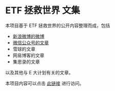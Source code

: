 # ETF 拯救世界 文集

本项目基于 ETF 拯救世界的公开内容整理而成，包括

- [新浪微博的微博](https://mafly.github.io/chinaetfs_public_saying/#/weibo_weibo/README)
- [微信公众号的文章](https://mafly.github.io/chinaetfs_public_saying/#/wechat/README)
- 雪球的文章
- 网易博客的文章
- 集思录的文章

以及其他与 E 大计划有关的文章。

本项目内容可以点击 [此链接](https://mafly.github.io/chinaetfs_public_saying) 进行访问。


